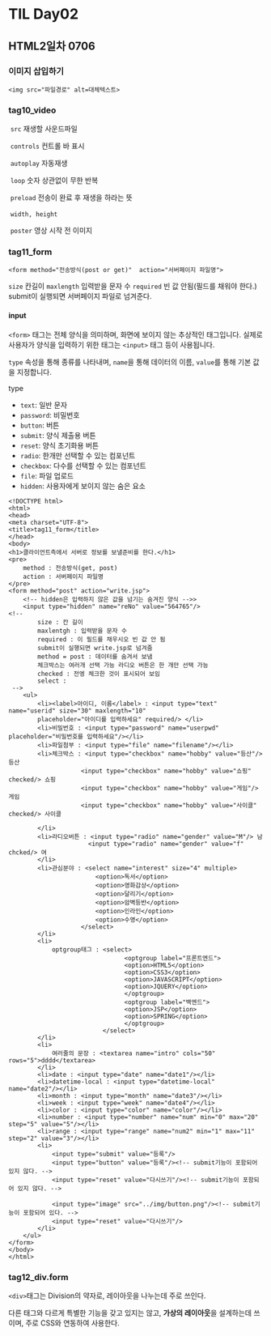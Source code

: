# TIL Day02

## HTML2일차 0706 

### 이미지 삽입하기

`<img src="파일경로" alt=대체텍스트>`

### tag10_video

​	 `src`  재생할 사운드파일 

​	`controls`  컨트롤 바 표시

​	`autoplay`  자동재생

​	`loop`  숫자 상관없이 무한 반복

​	`preload`  전송이 완료 후 재생을 하라는 뜻

​	`width, height`

​	`poster` 영상 시작 전 이미지

### tag11_form

`<form method="전송방식(post or get)"  action="서버페이지 파일명">`

`size`  칸길이 	`maxlength` 입력받을 문자 수	`required`  빈 값 안됨(필드를 채워야 한다.) submit이 실행되면 서버페이지 파일로 넘겨준다.

#### input

`<form>` 태그는 전체 양식을 의미하며, 화면에 보이지 않는 추상적인 태그입니다.
실제로 사용자가 양식을 입력하기 위한 태그는 `<input>` 태그 등이 사용됩니다.

`type` 속성을 통해 종류를 나타내며, `name`을 통해 데이터의 이름, `value`를 통해 기본 값을 지정합니다.

type

- `text`: 일반 문자
- `password`: 비밀번호
- `button`: 버튼
- `submit`: 양식 제출용 버튼
- `reset`: 양식 초기화용 버튼
- `radio`: 한개만 선택할 수 있는 컴포넌트
- `checkbox`: 다수를 선택할 수 있는 컴포넌트
- `file`: 파일 업로드
- `hidden`: 사용자에게 보이지 않는 숨은 요소



```
<!DOCTYPE html>
<html>
<head>
<meta charset="UTF-8">
<title>tag11_form</title>
</head>
<body>
<h1>클라이언트측에서 서버로 정보를 보낼준비를 한다.</h1>
<pre>
	method : 전송방식(get, post)
	action : 서버페이지 파일명
</pre>
<form method="post" action="write.jsp">
	<!-- hidden은 입력하지 않은 값을 넘기는 숨겨진 양식 -->>
	<input type="hidden" name="reNo" value="564765"/>
<!-- 
		size : 칸 길이 
		maxlentgh : 입력받을 문자 수 
		required : 이 필드를 채우시오 빈 값 안 됨
		submit이 실행되면 write.jsp로 넘겨줌
		method = post : 데이터를 숨겨서 보냄
		체크박스는 여러개 선택 가능 라디오 버튼은 한 개만 선택 가능
		checked : 전엥 체크한 것이 표시되어 보임
		select : 
 -->
	<ul>
		<li><label>아이디, 이름</label> : <input type="text" name="userid" size="30" maxlength="10"
		placeholder="아이디를 입력하세요" required/> </li>
		<li>비밀번호 : <input type="password" name="userpwd" placeholder="비밀번호를 입력하세요"/></li>
		<li>파일첨부 : <input type="file" name="filename"/></li>
		<li>체크박스 : <input type="checkbox" name="hobby" value="등산"/> 등산 
					<input type="checkbox" name="hobby" value="쇼핑" checked/> 쇼핑 
					<input type="checkbox" name="hobby" value="게임"/> 게임 
					<input type="checkbox" name="hobby" value="사이클" checked/> 사이클 
					
		</li>
		<li>라디오버튼 : <input type="radio" name="gender" value="M"/> 남
					  <input type="radio" name="gender" value="f" chcked/> 여
		</li>
		<li>관심분야 : <select name="interest" size="4" multiple>
						<option>독서</option>
						<option>영화감상</option>
						<option>달리기</option>
						<option>암벽등반</option>
						<option>인라인</option>
						<option>수영</option>			
					</select>
		</li>
		<li>
			optgroup태그 : <select>
								<optgroup label="프론트엔드">
								<option>HTML5</option>
								<option>CSS3</option>
								<option>JAVASCRIPT</option>
								<option>JQUERY</option>
								</optgroup>
								<optgroup label="백엔드">
								<option>JSP</option>
								<option>SPRING</option>
								</optgroup>
						  </select>
		</li>	
		<li>
			여러줄의 문장 : <textarea name="intro" cols="50" rows="5">dddd</textarea>
		</li>
		<li>date : <input type="date" name="date1"/></li>
		<li>datetime-local : <input type="datetime-local" name="date2"/></li>
		<li>month : <input type="month" name="date3"/></li>	
		<li>week : <input type="week" name="date4"/></li>
		<li>color : <input type="color" name="color"/></li>
		<li>number : <input type="number" name="num" min="0" max="20" step="5" value="5"/></li>
		<li>range : <input type="range" name="num2" min="1" max="11" step="2" value="3"/></li>
		<li>
			<input type="submit" value="등록"/>
			<input type="button" value="등록"/><!-- submit기능이 포함되어 있지 않다. -->
			<input type="reset" value="다시쓰기"/><!-- submit기능이 포함되어 있지 않다. -->
			
			<input type="image" src="../img/button.png"/><!-- submit기능이 포함되어 있다. -->
			<input type="reset" value="다시쓰기"/>
		</li>
	</ul>
</form>
</body>
</html>
```

### tag12_div.form

`<div>`태그는 Division의 약자로, 레이아웃을 나누는데 주로 쓰인다.

다른 태그와 다르게 특별한 기능을 갖고 있지는 않고, **가상의 레이아웃**을 설계하는데 쓰이며, 주로 CSS와 연동하여 사용한다.





​	



